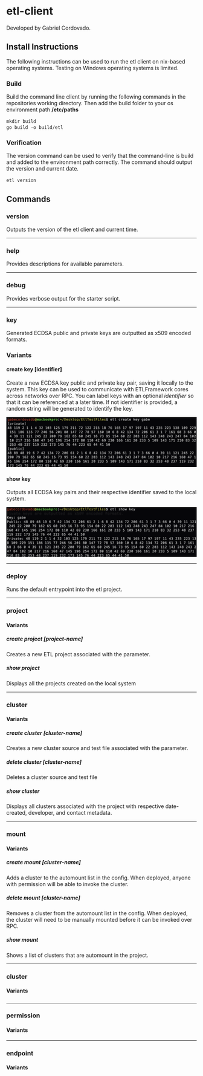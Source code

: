 # etl-client
Developed by Gabriel Cordovado.

## Install Instructions
The following instructions can be used to run the etl client on nix-based operating systems. Testing on Windows operating systems is limited.

### Build
Build the command line client by running the following commands in the repositories working directory. Then add the build folder to your os environment path **/etc/paths**
```shell
mkdir build
go build -o build/etl
```

### Verification
The version command can be used to verify that the command-line is build and added to the environment path correctly. The command should output the version and current date.
```
etl version
```

## Commands

### version
Outputs the version of the etl client and current time.

---

### help
Provides descriptions for available parameters.

---

### debug
Provides verbose output for the starter script.

---

### key
Generated ECDSA public and private keys are outputted as x509 encoded formats.

### Variants

#### create key [identifier]
Create a new ECDSA key public and private key pair, saving it locally to the system. This key can be used to communicate with ETLFramework cores
across networks over RPC. You can label keys with an optional *identifier* so that it can be referenced at a later time. If not identifier is provided, a random
string will be generated to identify the key.

![](.bin/create_key.png)

#### show key
Outputs all ECDSA key pairs and their respective identifier saved to the local system.

![](.bin/show_key.png)

---

### deploy
Runs the default entrypoint into the etl project.

---

### project

#### Variants

##### create project [project-name]
Creates a new ETL project associated with the <name> parameter.

##### show project
Displays all the projects created on the local system

---

### cluster

#### Variants

##### create cluster [cluster-name]
Creates a new cluster source and test file associated with the <name> parameter.

##### delete cluster [cluster-name]
Deletes a cluster source and test file

##### show cluster
Displays all clusters associated with the project with respective date-created, developer, and contact metadata.

---

### mount

#### Variants

##### create mount [cluster-name]
Adds a cluster to the automount list in the config. When deployed, anyone with permission will be able to invoke the cluster.

##### delete mount [cluster-name]
Removes a cluster from the automount list in the config. When deployed, the cluster will need to be manually mounted before it can be invoked over RPC.

##### show mount
Shows a list of clusters that are automount in the project.

---

### cluster

#### Variants

##### 
---

### permission

#### Variants

---

### endpoint

#### Variants
